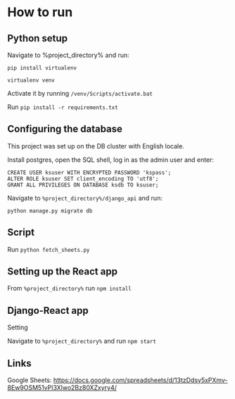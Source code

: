 # How to run 

## Python setup

Navigate to %project_directory% and run:

`pip install virtualenv`

`virtualenv venv`


Activate it by running `/venv/Scripts/activate.bat`

Run `pip install -r requirements.txt`


## Configuring the database

This project was set up on the DB cluster with English locale.

Install postgres, open the SQL shell, log in as the admin user and enter:

```CREATE DATABASE ksdb;
CREATE USER ksuser WITH ENCRYPTED PASSWORD 'kspass';
ALTER ROLE ksuser SET client_encoding TO 'utf8';
GRANT ALL PRIVILEGES ON DATABASE ksdb TO ksuser;
```

Navigate to `%project_directory%/django_api` and run:

`python manage.py migrate db`

## Script

Run `python fetch_sheets.py`

## Setting up the React app

From `%project_directory%` run `npm install`

## Django-React app

Setting

Navigate to `%project_directory%` and run `npm start`

## Links

Google Sheets: https://docs.google.com/spreadsheets/d/13tzDdsy5xPXmv-8Ew9OSM51vPl3Xlwo2Bz80XZxyry4/
